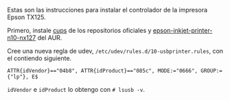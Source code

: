 Estas son las instrucciones para instalar el controlador de la impresora Epson TX125.

Primero, instale [cups](https://www.archlinux.org/packages/?name=cups) de los repositorios oficiales y [epson-inkjet-printer-n10-nx127](https://aur.archlinux.org/packages/epson-inkjet-printer-n10-nx127/) del AUR.

Cree una nueva regla de udev, `/etc/udev/rules.d/10-usbprinter.rules`, con el contiendo siguiente.

```
ATTR{idVendor}=="04b8", ATTR{idProduct}=="085c", MODE:="0666", GROUP:={"lp"}, E$

```

`idVendor` e `idProduct` lo obtengo con `# lsusb -v`.